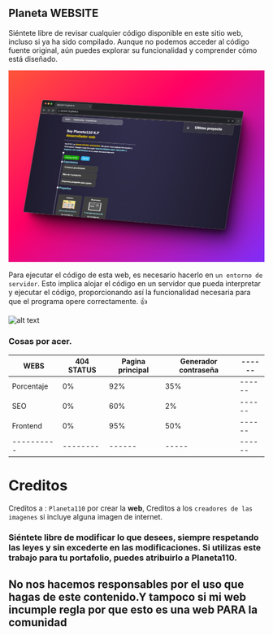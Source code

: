 ## Planeta WEBSITE
Siéntete libre de revisar cualquier código disponible en este sitio web, incluso si ya ha sido compilado. Aunque no podemos acceder al código fuente original, aún puedes explorar su funcionalidad y comprender cómo está diseñado.

![alt text](96shots_so.png)

Para ejecutar el código de esta web, es necesario hacerlo en `un entorno de servidor`. Esto implica alojar el código en un servidor que pueda interpretar y ejecutar el código, proporcionando así la funcionalidad necesaria para que el programa opere correctamente. :+1:

![alt text](PLANETAGIF.gif)



### Cosas por acer.

|WEBS|404 STATUS|Pagina principal|Generador contraseña|------|
|-----------|----------|---------|-----|------|
|Porcentaje|  0%     | 92%|35%|------|
|SEO|  0%     | 60% |2%|------|
|Frontend| 0% |95%|50%|------|
|----------|--------|------|-----|------|


# Creditos

Creditos a : `Planeta110` por crear la **web**, Creditos a los `creadores de las imagenes` si incluye alguna imagen de internet.

### Siéntete libre de modificar lo que desees, siempre respetando las leyes y sin excederte en las modificaciones. Si utilizas este trabajo para tu portafolio, puedes atribuirlo a Planeta110.

## No nos hacemos responsables por el uso que hagas de este contenido.Y tampoco si mi web incumple regla por que esto **es una web PARA la comunidad**
